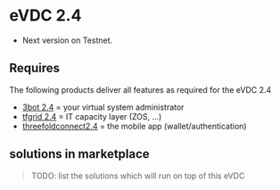 # eVDC 2.4

- Next version on Testnet.

## Requires

The following products deliver all features as required for the eVDC 2.4

- [3bot 2.4](products/3bot2.4.md) = your virtual system administrator
- [tfgrid 2.4](products/tfgrid2.4.md) = IT capacity layer (ZOS, ...)
- [threefoldconnect2.4](threefoldconnect2.4.md) = the mobile app (wallet/authentication)

## solutions in marketplace

> TODO: list the solutions which will run on top of this eVDC